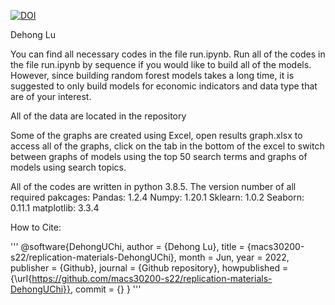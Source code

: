 [![DOI](https://zenodo.org/badge/484103277.svg)](https://zenodo.org/badge/latestdoi/484103277)

Dehong Lu

You can find all necessary codes in the file run.ipynb.
Run all of the codes in the file run.ipynb by sequence if you would like to build all of the models.
However, since building random forest models takes a long time, it is suggested to only build models for economic indicators and data type that are of your interest. 

All of the data are located in the repository

Some of the graphs are created using Excel, open results graph.xlsx to access all of the graphs, click on the tab in the bottom of the excel to switch between graphs of models using the top 50 search terms and graphs of models using search topics. 

All of the codes are written in python 3.8.5. 
The version number of all required pakcages: 
Pandas: 1.2.4
Numpy: 1.20.1
Sklearn: 1.0.2
Seaborn: 0.11.1
matplotlib: 3.3.4

How to Cite:

'''
@software{DehongUChi,
  author       = {Dehong Lu},
  title        = {macs30200-s22/replication-materials-DehongUChi},
  month        = Jun,
  year         = 2022,
  publisher    = {Github},
  journal      = {Github repository},
  howpublished = {\url{https://github.com/macs30200-s22/replication-materials-DehongUChi}},
  commit       = {}
}
'''
